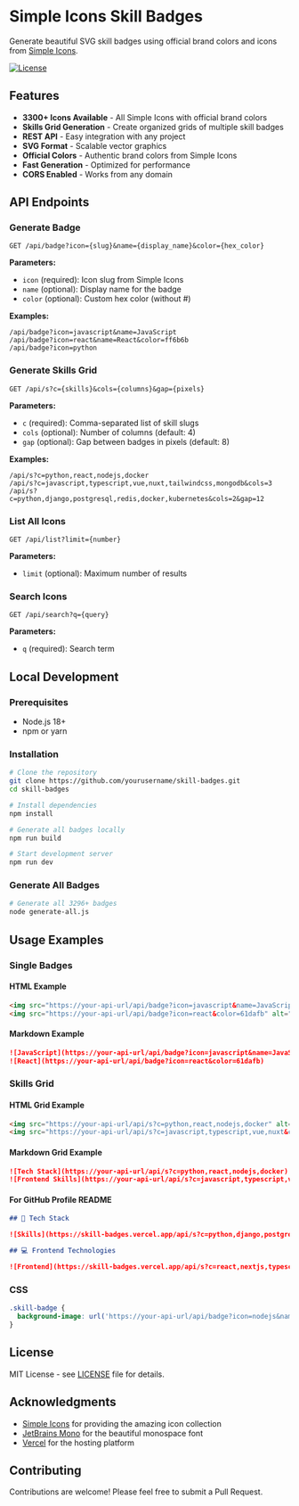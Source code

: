 # Simple Icons Skill Badges

Generate beautiful SVG skill badges using official brand colors and icons from [Simple Icons](https://simpleicons.org).

[![License](https://img.shields.io/github/license/lheintzmann1/skill-badges)](LICENSE)

## Features

- **3300+ Icons Available** - All Simple Icons with official brand colors
- **Skills Grid Generation** - Create organized grids of multiple skill badges
- **REST API** - Easy integration with any project
- **SVG Format** - Scalable vector graphics
- **Official Colors** - Authentic brand colors from Simple Icons
- **Fast Generation** - Optimized for performance
- **CORS Enabled** - Works from any domain

## API Endpoints

### Generate Badge

```http
GET /api/badge?icon={slug}&name={display_name}&color={hex_color}
```

**Parameters:**

- `icon` (required): Icon slug from Simple Icons
- `name` (optional): Display name for the badge
- `color` (optional): Custom hex color (without #)

**Examples:**

```http
/api/badge?icon=javascript&name=JavaScript
/api/badge?icon=react&name=React&color=ff6b6b
/api/badge?icon=python
```

### Generate Skills Grid

```http
GET /api/s?c={skills}&cols={columns}&gap={pixels}
```

**Parameters:**

- `c` (required): Comma-separated list of skill slugs
- `cols` (optional): Number of columns (default: 4)
- `gap` (optional): Gap between badges in pixels (default: 8)

**Examples:**

```http
/api/s?c=python,react,nodejs,docker
/api/s?c=javascript,typescript,vue,nuxt,tailwindcss,mongodb&cols=3
/api/s?c=python,django,postgresql,redis,docker,kubernetes&cols=2&gap=12
```

### List All Icons

```http
GET /api/list?limit={number}
```

**Parameters:**

- `limit` (optional): Maximum number of results

### Search Icons

```http
GET /api/search?q={query}
```

**Parameters:**

- `q` (required): Search term

## Local Development

### Prerequisites

- Node.js 18+
- npm or yarn

### Installation

```bash
# Clone the repository
git clone https://github.com/yourusername/skill-badges.git
cd skill-badges

# Install dependencies
npm install

# Generate all badges locally
npm run build

# Start development server
npm run dev
```

### Generate All Badges

```bash
# Generate all 3296+ badges
node generate-all.js
```

## Usage Examples

### Single Badges

#### HTML Example

```html
<img src="https://your-api-url/api/badge?icon=javascript&name=JavaScript" alt="JavaScript" />
<img src="https://your-api-url/api/badge?icon=react&color=61dafb" alt="React" />
```

#### Markdown Example

```markdown
![JavaScript](https://your-api-url/api/badge?icon=javascript&name=JavaScript)
![React](https://your-api-url/api/badge?icon=react&color=61dafb)
```

### Skills Grid

#### HTML Grid Example

```html
<img src="https://your-api-url/api/s?c=python,react,nodejs,docker" alt="Tech Stack" />
<img src="https://your-api-url/api/s?c=javascript,typescript,vue,nuxt&cols=2" alt="Frontend Skills" />
```

#### Markdown Grid Example

```markdown
![Tech Stack](https://your-api-url/api/s?c=python,react,nodejs,docker)
![Frontend Skills](https://your-api-url/api/s?c=javascript,typescript,vue,nuxt&cols=2)
```

#### For GitHub Profile README

```markdown
## 🚀 Tech Stack

![Skills](https://skill-badges.vercel.app/api/s?c=python,django,postgresql,redis,docker,kubernetes&cols=3)

## 💻 Frontend Technologies

![Frontend](https://skill-badges.vercel.app/api/s?c=react,nextjs,typescript,tailwindcss&cols=2)
```

### CSS

```css
.skill-badge {
  background-image: url('https://your-api-url/api/badge?icon=nodejs&name=Node.js');
}
```

## License

MIT License - see [LICENSE](LICENSE) file for details.

## Acknowledgments

- [Simple Icons](https://simpleicons.org) for providing the amazing icon collection
- [JetBrains Mono](https://www.jetbrains.com/mono/) for the beautiful monospace font
- [Vercel](https://vercel.com) for the hosting platform

## Contributing

Contributions are welcome! Please feel free to submit a Pull Request.
